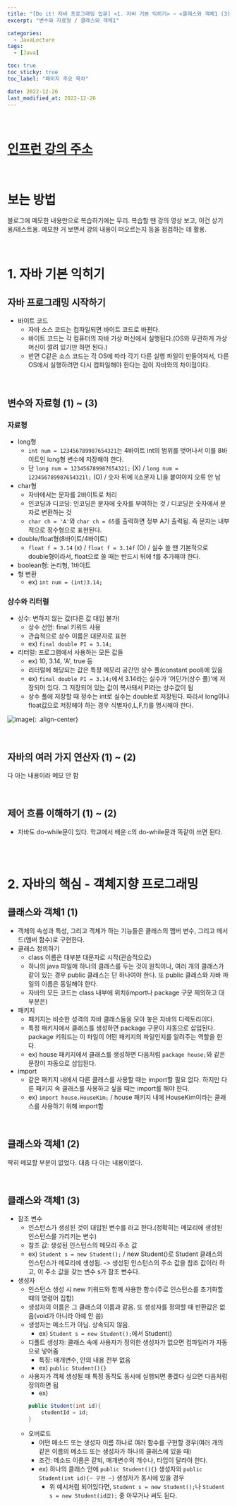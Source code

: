 ```yaml
---
title: "[Do it! 자바 프로그래밍 입문] <1. 자바 기본 익히기> ~ <클래스와 객체1 (3)>"
excerpt: "변수와 자료형 / 클래스와 객체1"

categories:
  - JavaLecture
tags:
  - [Java]

toc: true
toc_sticky: true
toc_label: "페이지 주요 목차"

date: 2022-12-26
last_modified_at: 2022-12-26
---
```


<br>

# [인프런 강의 주소](https://www.inflearn.com/course/%EC%9E%90%EB%B0%94-%ED%94%84%EB%A1%9C%EA%B7%B8%EB%9E%98%EB%B0%8D-%EC%9E%85%EB%AC%B8#curriculum)

<br>

# 보는 방법

블로그에 메모한 내용만으로 복습하기에는 무리. 복습할 땐 강의 영상 보고, 이건 상기용/테스트용. 메모한 거 보면서 강의 내용이 떠오르는지 등을 점검하는 데 활용.

<br>

# 1. 자바 기본 익히기

## 자바 프로그래밍 시작하기

- 바이트 코드
  - 자바 소스 코드는 컴파일되면 바이트 코드로 바뀐다.
  - 바이트 코드는 각 컴퓨터의 자바 가상 머신에서 실행된다.(OS와 무관하게 가상 머신이 깔려 있기만 하면 된다.)
  - 반면 C같은 소스 코드는 각 OS에 따라 각기 다른 실행 파일이 만들어져서, 다른 OS에서 실행하려면 다시 컴파일해야 한다는 점이 자바와의 차이점이다.

<br>

## 변수와 자료형 (1) ~ (3)

### 자료형

- long형
  - `int num = 123456789987654321`는 4바이트 int의 범위를 벗어나서 이를 8바이트인 long형 변수에 저장해야 한다.
  - 단 `long num = 123456789987654321;` (X) / `long num = 123456789987654321l;` (O) / 숫자 뒤에 l(소문자 L)을 붙여야지 오류 안 남
- char형
  - 자바에서는 문자를 2바이트로 처리
  - 인코딩과 디코딩: 인코딩은 문자에 숫자를 부여하는 것 / 디코딩은 숫자에서 문자로 변환하는 것
  - `char ch = 'A'`와 `char ch = 65`를 출력하면 정부 A가 출력됨. 즉 문자는 내부적으로 정수형으로 표현된다.
- double/float형(8바이트/4바이트)
  - `float f = 3.14` (x) / `float f = 3.14f` (O) / 실수 쓸 땐 기본적으로 double형이라서, float으로 쓸 때는 반드시 뒤에 f를 추가해야 한다.
- boolean형: 논리형, 1바이트
- 형 변환
  - ex) `int num = (int)3.14;`

### 상수와 리터럴

- 상수: 변하지 않는 값(다른 값 대입 불가)
  - 상수 선언: final 키워드 사용
  - 관습적으로 상수 이름은 대문자로 표현
  - ex) `final double PI = 3.14;`
- 리터럴: 프로그램에서 사용하는 모든 값들
  - ex) 10, 3.14, 'A', true 등
  - 리터럴에 해당되는 값은 특정 메모리 공간인 상수 풀(constant pool)에 있음
  - ex) `final double PI = 3.14;`에서 3.14라는 실수가 '어딘가(상수 풀)'에 저장되어 있다. 그 저장되어 있는 값이 복사돼서 PI라는 상수값이 됨
  - 상수 풀에 저장할 때 정수는 int로 실수는 double로 저장된다. 따라서 long이나 float값으로 저장해야 하는 경우 식별자(l,L,F,f)를 명시해야 한다.

![image](https://user-images.githubusercontent.com/112764753/209525399-e6486f1c-3960-4acc-a592-692c7863e627.png){: .align-center}

<br>

## 자바의 여러 가지 연산자 (1) ~ (2)

다 아는 내용이라 메모 안 함

<br>

## 제어 흐름 이해하기 (1) ~ (2)

- 자바도 do-while문이 있다. 학교에서 배운 c의 do-while문과 똑같이 쓰면 된다.

<br><br>

# 2. 자바의 핵심 - 객체지향 프로그래밍

## 클래스와 객체1 (1)

- 객체의 속성과 특성, 그리고 객체가 하는 기능들은 클래스의 멤버 변수, 그리고 메서드(멤버 함수)로 구현한다.
- 클래스 정의하기
  - class 이름은 대부분 대문자로 시작(관습적으로)
  - 하나의 java 파일에 하나의 클래스를 두는 것이 원칙이나, 여러 개의 클래스가 같이 있는 경우 public 클래스는 단 하나여야 한다. 또 public 클래스와 자바 파일의 이름은 동일해야 한다.
  - 자바의 모든 코드는 class 내부에 위치(import나 package 구문 제외하고 대부분은)
- 패키지
  - 패키지는 비슷한 성격의 자바 클래스들을 모아 놓은 자바의 디렉토리이다.
  - 특정 패키지에서 클래스를 생성하면 package 구문이 자동으로 삽입된다. package 키워드는 이 파일이 어떤 패키지의 파일인지를 알려주는 역할을 한다.
  - ex) house 패키지에서 클래스를 생성하면 다음처럼 `package house;`와 같은 문장이 자동으로 삽입된다.
- import
  - 같은 패키지 내에서 다른 클래스를 사용할 때는 import할 필요 없다. 하지만 다른 패키지 속 클래스를 사용하고 싶을 때는 import를 해야 한다.
  - ex) `import house.HouseKim;` / house 패키지 내에 HouseKim이라는 클래스를 사용하기 위해 import함

<br>

## 클래스와 객체1 (2)

딱히 메모할 부분이 없었다. 대충 다 아는 내용이었다.

<br>

## 클래스와 객체1 (3)

- 참조 변수
  - 인스턴스가 생성된 것이 대입된 변수를 라고 한다.(정확히는 메모리에 생성된 인스턴스를 가리키는 변수)
  - 참조 값: 생성된 인스턴스의 메모리 주소 값
  - ex) `Student s = new Student();` / new Student()로 Student 클래스의 인스턴스가 메모리에 생성됨. -> 생성된 인스턴스의 주소 값을 참조 값이라 하고, 이 주소 값을 갖는 변수 s가 참조 변수다.
- 생성자
  - 인스턴스 생성 시 new 키워드와 함께 사용한 함수(주로 인스턴스를 초기화할 때의 명령어 집합)
  - 생성자의 이름은 그 클래스의 이름과 같음. 또 생성자를 정의할 때 반환값은 없음(void가 아니라 아예 안 씀)
  - 생성자는 메소드가 아님. 상속되지 않음.
    - ex) `Student s = new Student();`에서 Student()
  - 디폴트 생성자: 클래스 속에 사용자가 정의한 생성자가 없으면 컴파일러가 자동으로 넣어줌
    - 특징: 매개변수, 안의 내용 전부 없음
    - ex) `public Student(){}`
  - 사용자가 객체 생성될 때 특정 동작도 동시에 실행되면 좋겠다 싶으면 다음처럼 정의하면 됨
    - ex)
    ```java
    public Student(int id){
    	studentId = id;
    }
    ```
  - 오버로드
    - 어떤 메소드 또는 생성자 이름 하나로 여러 함수를 구현할 경우(여러 개의 같은 이름의 메소드 또는 생성자가 하나의 클래스에 있을 때)
    - 조건: 메소드 이름은 같되, 매개변수의 개수나, 타입이 달라야 한다.
    - ex) 하나의 클래스 안에 `public Student(){}` 생성자와 `public Student(int id){~ 구현 ~}` 생성자가 동시에 있을 경우
      - 위 예시처럼 되어있다면, `Student s = new Student();`나 `Student s = new Student(id값);` 중 아무거나 써도 된다.
